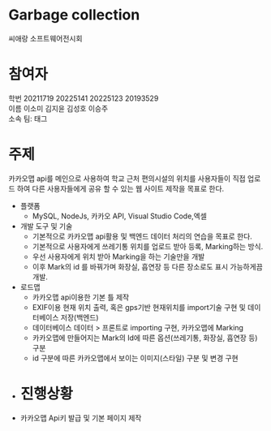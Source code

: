 <h1>Garbage collection</h1>
씨애랑 소프트웨어전시회

<h1>참여자</h1>
<p>
    학번 20211719 20225141 20225123 20193529
    <br>
    이름 이소미 김지윤 김성호 이승주
    <br>
    소속 팀: 태그
    <br>
<h1>주제</h1>
<p>카카오맵 api를 메인으로 사용하여 학교 근처 편의시설의 위치를 사용자들이 직접 업로드 하여 다른 사용자들에게 공유 할 수 있는 웹 사이트 제작을 목표로 한다.</p>
</p>


<ul>
    <li>플랫폼<ul>
            <li>MySQL, NodeJs, 카카오 API, Visual Studio Code,엑셀 </li>
        </ul>
    </li>
    <li>개발 도구 및 기술<ul>
            <li>기본적으로 카카오맵 api활용 및 백엔드 데이터 처리의 연습을 목표로 한다.</li>
            <li>기본적으로 사용자에게 쓰레기통 위치를 업로드 받아 등록, Marking하는 방식.</li>
            <li>우선 사용자에게 위치 받아 Marking을 하는 기술만을 개발</li>
            <li>이후 Mark의 id 를 바꿔가며 화장실, 흡연장 등 다른 장소로도 표시 가능하게끔 개발.</li>
        </ul>
    </li>
    <li>로드맵
        <ul>
            <li>카카오맵 api이용한 기본 틀 제작</li>
            <li>EXIF이용 현재 위치 출력, 혹은 gps기반 현재위치를 import기술 구현 및 데이터베이스 저장(백엔드)</li>
            <li>데이터베이스 데이터 > 프론트로 importing 구현, 카카오맵에 Marking</li>
            <li>카카오맵에 만들어지는 Mark의 Id에 따른 옵션(쓰레기통, 화장실, 흡연장 등) 구분</li>
            <li>id 구분에 따른 카카오맵에서 보이는 이미지(스타일) 구분 및 변경 구현</li>
        </ul>
    </li>
</ul>

<ul>
    <li>
        <h1>진행상황</h1>
    </li>
    <li>카카오맵 Api키 발급 및 기본 페이지 제작</li>

</ul>
